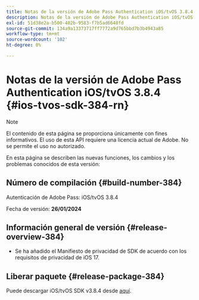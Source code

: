 ```yaml
---
title: Notas de la versión de Adobe Pass Authentication iOS/tvOS 3.8.4
description: Notas de la versión de Adobe Pass Authentication iOS/tvOS 3.8.4
exl-id: 51d38e2a-b500-402b-9583-f7b5ad6648fd
source-git-commit: 134a9a13373717ff7772a9d765bbd7b3b4943a85
workflow-type: tm+mt
source-wordcount: '102'
ht-degree: 0%

---
```


# Notas de la versión de Adobe Pass Authentication iOS/tvOS 3.8.4 {#ios-tvos-sdk-384-rn}

>[!NOTE]
>
>El contenido de esta página se proporciona únicamente con fines informativos. El uso de esta API requiere una licencia actual de Adobe. No se permite el uso no autorizado.

En esta página se describen las nuevas funciones, los cambios y los problemas conocidos de esta versión:

## Número de compilación {#build-number-384}

Autenticación de Adobe Pass: iOS/tvOS 3.8.4

Fecha de versión: **26/01/2024**

## Información general de versión {#release-overview-384}

* Se ha añadido el Manifiesto de privacidad de SDK de acuerdo con los requisitos de privacidad de iOS 17.

## Liberar paquete {#release-package-384}

Puede descargar iOS/tvOS SDK v3.8.4 desde [aquí](https://tve.zendesk.com/hc/en-us/articles/204963209-iOS-tvOS-Native-AccessEnabler-Library).
